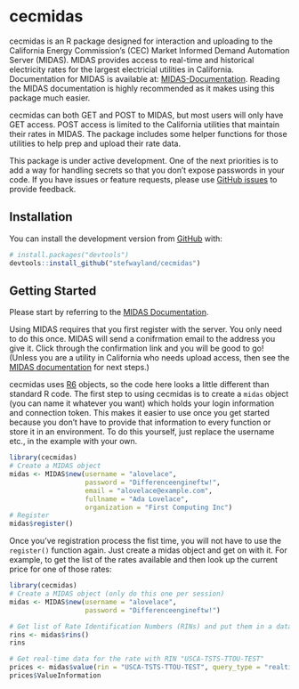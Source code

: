 
<!-- README.md is generated from README.Rmd. Please edit that file -->

# cecmidas

<!-- badges: start -->
<!-- badges: end -->

cecmidas is an R package designed for interaction and uploading to the
California Energy Commission’s (CEC) Market Informed Demand Automation
Server (MIDAS). MIDAS provides access to real-time and historical
electricity rates for the largest electricial utilities in California.
Documentation for MIDAS is available at:
[MIDAS-Documentation](https://gitlab.com/CEC-MIDAS/midas-documentation).
Reading the MIDAS documentation is highly recommended as it makes using
this package much easier.

cecmidas can both GET and POST to MIDAS, but most users will only have
GET access. POST access is limited to the California utilities that
maintain their rates in MIDAS. The package includes some helper
functions for those utilities to help prep and upload their rate data.

This package is under active development. One of the next priorities is
to add a way for handling secrets so that you don’t expose passwords in
your code. If you have issues or feature requests, please use [GitHub
issues](https://github.com/stefwayland/cecmidas/issues) to provide
feedback.

## Installation

<!-- You can install the released version of cecmidas from [CRAN](https://CRAN.R-project.org) with: -->
<!-- ``` r -->
<!-- install.packages("cecmidas") -->
<!-- ``` -->

You can install the development version from
[GitHub](https://github.com/) with:

``` r
# install.packages("devtools")
devtools::install_github("stefwayland/cecmidas")
```

## Getting Started

Please start by referring to the [MIDAS
Documentation](https://gitlab.com/CEC-MIDAS/midas-documentation).

Using MIDAS requires that you first register with the server. You only
need to do this once. MIDAS will send a conifrmation email to the
address you give it. Click through the confirmation link and you will be
good to go! (Unless you are a utility in California who needs upload
access, then see the [MIDAS
documentation](https://gitlab.com/CEC-MIDAS/midas-documentation) for
next steps.)

cecmidas uses [R6](https://r6.r-lib.org/) objects, so the code here
looks a little different than standard R code. The first step to using
cecmidas is to create a `midas` object (you can name it whatever you
want) which holds your login information and connection token. This
makes it easier to use once you get started because you don’t have to
provide that information to every function or store it in an
environment. To do this yourself, just replace the username etc., in the
example with your own.

``` r
library(cecmidas)
# Create a MIDAS object
midas <- MIDAS$new(username = "alovelace",
                   password = "Differenceengineftw!",
                   email = "alovelace@example.com",
                   fullname = "Ada Lovelace",
                   organization = "First Computing Inc")
# Register
midas$register()
```

Once you’ve registration process the fist time, you will not have to use
the `register()` function again. Just create a midas object and get on
with it. For example, to get the list of the rates available and then
look up the current price for one of those rates:

``` r
library(cecmidas)
# Create a MIDAS object (only do this one per session)
midas <- MIDAS$new(username = "alovelace",
                   password = "Differenceengineftw!")

# Get list of Rate Identification Numbers (RINs) and put them in a data.frame
rins <- midas$rins()
rins

# Get real-time data for the rate with RIN "USCA-TSTS-TTOU-TEST"
prices <- midas$value(rin = "USCA-TSTS-TTOU-TEST", query_type = "realtime")
prices$ValueInformation
```
